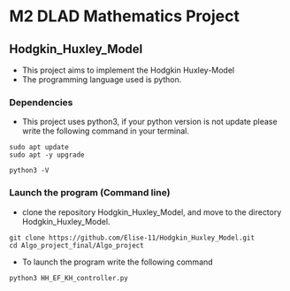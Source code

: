 
# M2 DLAD Mathematics Project


## Hodgkin_Huxley_Model

* This project aims to implement the Hodgkin Huxley-Model
* The programming language used is python.


### Dependencies 

* This project uses python3, if your python version is not update please write the following command in your terminal.

```{}
sudo apt update
sudo apt -y upgrade

python3 -V
```

### Launch the program (Command line)
* clone the repository Hodgkin_Huxley_Model, and move to the directory Hodgkin_Huxley_Model. 
```{}
git clone https://github.com/Elise-11/Hodgkin_Huxley_Model.git
cd Algo_project_final/Algo_project
```
* To launch the program write the following command

```{}
python3 HH_EF_KH_controller.py
```
